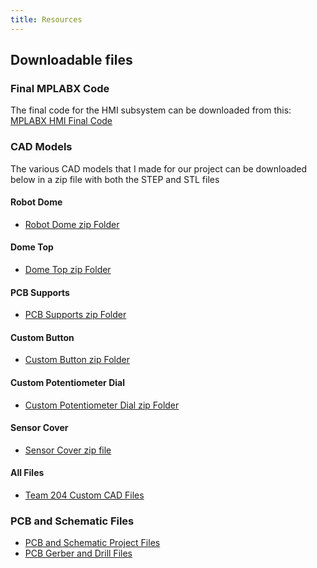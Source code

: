 ```yaml
---
title: Resources
---
```


## Downloadable files

### Final MPLABX Code
The final code for the HMI subsystem can be downloaded from this: [MPLABX HMI Final Code](HMI_Subsystem.zip)

### CAD Models
The various CAD models that I made for our project can be downloaded below in a zip file with both the STEP and STL files
#### Robot Dome
- [Robot Dome zip Folder](Robot_Dome.zip)
#### Dome Top
- [Dome Top zip Folder](Dome_Top.zip)
#### PCB Supports
- [PCB Supports zip Folder](PCB_Supports.zip)
#### Custom Button
- [Custom Button zip Folder](Custom_Button.zip)
#### Custom Potentiometer Dial
- [Custom Potentiometer Dial zip Folder](Custom_Potentiometer_Dial.zip)
#### Sensor Cover
- [Sensor Cover zip file](Sensor_Cover.zip)
#### All Files
- [Team 204 Custom CAD Files](Team204_CustomCADFiles.zip)

### PCB and Schematic Files
- [PCB and Schematic Project Files](EGR314_HMISubsystem_files.zip)
- [PCB Gerber and Drill Files](EGR314_204_HMISubsystem_Gerber.zip)